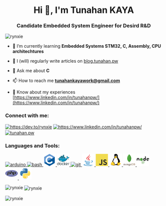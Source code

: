 <h1 align="center">Hi 👋, I'm Tunahan KAYA</h1>
<h3 align="center">Candidate Embedded System Engineer for Desird R&D</h3>

<p align="left"> <img src="https://komarev.com/ghpvc/?username=rynxie&label=Profile%20views&color=0e75b6&style=flat" alt="rynxie" /> </p>

- 🌱 I’m currently learning **Embedded Systems STM32, C, Assembly, CPU architechtures**

- 📝 I (will) regularly write articles on [blog.tunahan.pw](blog.tunahan.pw)

- 💬 Ask me about **C**

- 📫 How to reach me **tunahankayawork@gmail.com**

- 📄 Know about my experiences [https://www.linkedin.com/in/tunahanpw/](https://www.linkedin.com/in/tunahanpw/)

<h3 align="left">Connect with me:</h3>
<p align="left">
<a href="https://dev.to/https://dev.to/rynxie" target="blank"><img align="center" src="https://raw.githubusercontent.com/rahuldkjain/github-profile-readme-generator/master/src/images/icons/Social/devto.svg" alt="https://dev.to/rynxie" height="30" width="40" /></a>
<a href="https://linkedin.com/in/https://www.linkedin.com/in/tunahanpw/" target="blank"><img align="center" src="https://raw.githubusercontent.com/rahuldkjain/github-profile-readme-generator/master/src/images/icons/Social/linked-in-alt.svg" alt="https://www.linkedin.com/in/tunahanpw/" height="30" width="40" /></a>
<a href="https://instagram.com/tunahan.pw" target="blank"><img align="center" src="https://raw.githubusercontent.com/rahuldkjain/github-profile-readme-generator/master/src/images/icons/Social/instagram.svg" alt="tunahan.pw" height="30" width="40" /></a>
</p>

<h3 align="left">Languages and Tools:</h3>
<p align="left"> <a href="https://www.arduino.cc/" target="_blank" rel="noreferrer"> <img src="https://cdn.worldvectorlogo.com/logos/arduino-1.svg" alt="arduino" width="40" height="40"/> </a> <a href="https://www.gnu.org/software/bash/" target="_blank" rel="noreferrer"> <img src="https://www.vectorlogo.zone/logos/gnu_bash/gnu_bash-icon.svg" alt="bash" width="40" height="40"/> </a> <a href="https://www.cprogramming.com/" target="_blank" rel="noreferrer"> <img src="https://raw.githubusercontent.com/devicons/devicon/master/icons/c/c-original.svg" alt="c" width="40" height="40"/> </a> <a href="https://www.docker.com/" target="_blank" rel="noreferrer"> <img src="https://raw.githubusercontent.com/devicons/devicon/master/icons/docker/docker-original-wordmark.svg" alt="docker" width="40" height="40"/> </a> <a href="https://git-scm.com/" target="_blank" rel="noreferrer"> <img src="https://www.vectorlogo.zone/logos/git-scm/git-scm-icon.svg" alt="git" width="40" height="40"/> </a> <a href="https://www.java.com" target="_blank" rel="noreferrer"> <img src="https://raw.githubusercontent.com/devicons/devicon/master/icons/java/java-original.svg" alt="java" width="40" height="40"/> </a> <a href="https://developer.mozilla.org/en-US/docs/Web/JavaScript" target="_blank" rel="noreferrer"> <img src="https://raw.githubusercontent.com/devicons/devicon/master/icons/javascript/javascript-original.svg" alt="javascript" width="40" height="40"/> </a> <a href="https://www.linux.org/" target="_blank" rel="noreferrer"> <img src="https://raw.githubusercontent.com/devicons/devicon/master/icons/linux/linux-original.svg" alt="linux" width="40" height="40"/> </a> <a href="https://www.mongodb.com/" target="_blank" rel="noreferrer"> <img src="https://raw.githubusercontent.com/devicons/devicon/master/icons/mongodb/mongodb-original-wordmark.svg" alt="mongodb" width="40" height="40"/> </a> <a href="https://nodejs.org" target="_blank" rel="noreferrer"> <img src="https://raw.githubusercontent.com/devicons/devicon/master/icons/nodejs/nodejs-original-wordmark.svg" alt="nodejs" width="40" height="40"/> </a> <a href="https://www.php.net" target="_blank" rel="noreferrer"> <img src="https://raw.githubusercontent.com/devicons/devicon/master/icons/php/php-original.svg" alt="php" width="40" height="40"/> </a> <a href="https://www.python.org" target="_blank" rel="noreferrer"> <img src="https://raw.githubusercontent.com/devicons/devicon/master/icons/python/python-original.svg" alt="python" width="40" height="40"/> </a> </p>

<p><img align="left" src="https://github-readme-stats.vercel.app/api/top-langs?username=rynxie&show_icons=true&locale=en&layout=compact" alt="rynxie" /></p>

<p>&nbsp;<img align="center" src="https://github-readme-stats.vercel.app/api?username=rynxie&show_icons=true&locale=en" alt="rynxie" /></p>

<p><img align="center" src="https://github-readme-streak-stats.herokuapp.com/?user=rynxie&" alt="rynxie" /></p>

